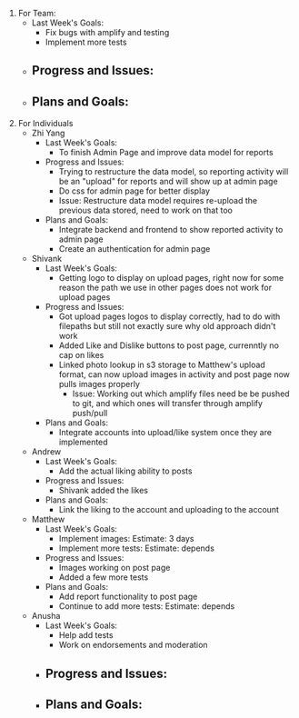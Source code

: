 1. For Team:
   - Last Week's Goals:
       - Fix bugs with amplify and testing
       - Implement more tests
   - Progress and Issues:
       - 
   - Plans and Goals:
       - 
3. For Individuals
   - Zhi Yang
       - Last Week's Goals:
           - To finish Admin Page and improve data model for reports
       - Progress and Issues:
           - Trying to restructure the data model, so reporting activity will be an "upload" for reports and will show up at admin page
           - Do css for admin page for better display
           - Issue: Restructure data model requires re-upload the previous data stored, need to work on that too
       - Plans and Goals:
           - Integrate backend and frontend to show reported activity to admin page
           - Create an authentication for admin page
   - Shivank
      - Last Week's Goals:
           - Getting logo to display on upload pages, right now for some reason the path we use in other pages does not work for upload pages
       - Progress and Issues:
           - Got upload pages logos to display correctly, had to do with filepaths but still not exactly sure why old approach didn't work
           - Added Like and Dislike buttons to post page, currenntly no cap on likes
           - Linked photo lookup in s3 storage to Matthew's upload format, can now upload images in activity and post page now pulls images properly
             - Issue: Working out which amplify files need be be pushed to git, and which ones will transfer through amplify push/pull
       - Plans and Goals:
           - Integrate accounts into upload/like system once they are implemented
   - Andrew
      - Last Week's Goals:
           - Add the actual liking ability to posts
       - Progress and Issues:
           - Shivank added the likes
       - Plans and Goals:
           - Link the liking to the account and uploading to the account
   - Matthew
       - Last Week's Goals:
          - Implement images: Estimate: 3 days
          - Implement more tests: Estimate: depends
       - Progress and Issues:
          - Images working on post page
          - Added a few more tests
       - Plans and Goals:
          - Add report functionality to post page
          - Continue to add more tests: Estimate: depends
   - Anusha
      - Last Week's Goals:
           - Help add tests
           - Work on endorsements and moderation
       - Progress and Issues:
           - 
       - Plans and Goals:
           - 
